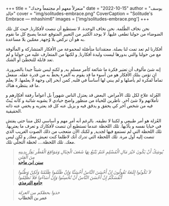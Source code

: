 +++
title = "منعزلاً معهم أم مجتمعاً وحدك"
date = "2022-10-15"
author = "يوسف خالد"
cover = "img/solitudes-embrace.png"
CoverCaption = "Solitude's Embrace — mhashim6"
images = ['img/solitudes-embrace.png']
+++

نحن نخاف الظُلمة. نحن نخاف الوحدة. لا نستطيع أن ننصت ﻷفكارنا, حيث كل تلك  الضوضاء من حولنا تطغى عليها. لا يوجد الكثير من التغيير المتوقع عندما يصبح كل ما نقوم به هو أن نركض بلا وُجهة, مغمّين بلا مساعدة.

أفكارنا لم تعد تمت لنا بصلة. معتقداتنا متأصّلة لمحموعة من الأفكار المتشاركة و المألوفة مع من حولنا والتي بدورها ليست وليدة أفكارنا, و لكنها من المتعارف عليه من حولنا و لم تعد قابلة للتخطئ أو الشك. 

إنه شئ مألوف أن تعتبر فكرة ما شائعة كأمر مسلمٍ به, و لكنه ليس شيئاً جيدا بالضرورة. ان تؤمن بتلك الأفكار هو من أسوء ما قد يقوم به المرء يحطّ به من قدرة عقله. منفعل تماماً لفكرة لم يأصلها و لم يبني لها أساساً في قلبه, كمن أبحر إلى وجهة لا يعلمها. لا يعلم ما قد ينتظره هناك.  


العُزلة علاج لكل تلك الأمراض. البعض قد يعتزل الناس شهوراً بل أعواماً رفقة أفكارهم و تأملاتهم ولا شئ آخر. ناظرين للحياة من منظور واضح حيادي لا يشوبه شائبة و كأنه يُبتّ  فيه من شخص آخر كي يحقق و يدقق فيه و يزيل عنه كل قد يعتريه و يخفي عنه ذاته الحقيقية.    

العُزلة هو أمر طبيعي و لكننا لا نطيقه. بالرغم أنه أمر مهم و أساسي لكل مننا حتى يفتش في خبايا نفسه و يأدّبها. تلك اللحظة عندما تستطيع أن تنصت لأفكارك و تعرف ما يعتريها. تلك اللحظة التي لم تستمع فيها لجديد, و لكنك الآن متعجب من ذلك الصوت الغريب الذي تنصت إليه أول مرة. تلك اللحظة التي تدرك أنك لاطلما كنت تعيش معك, و لكن ليس معك. تلك اللحظة…. لحظة التجلّي تلك.     

>_يُوشِكُ أَنْ يَكُونَ خَيْرَ مَالِ الْمُسْلِمِ غَنَمٌ يَتْبَعُ بِهَا شَعَفَ الْجِبَالِ وَمَوَاقِعَ الْقَطْرِ يَفِرُّ بِدِينِهِ مِنَ الْفِتَنِ_\
>__[سنن ابن ماجه](https://sunnah.com/ibnmajah:3980)__ 

>_لاَ تَكُونُوا إِمَّعَةً تَقُولُونَ إِنْ أَحْسَنَ النَّاسُ أَحْسَنَّا وَإِنْ ظَلَمُوا ظَلَمْنَا وَلَكِنْ وَطِّنُوا أَنْفُسَكُمْ إِنْ أَحْسَنَ النَّاسُ أَنْ تُحْسِنُوا وَإِنْ أَسَاءُوا فَلاَ تَظْلِمُوا_\
>__[جامع الترمذي](https://sunnah.com/tirmidhi:2007)__

>_خذوا بحظكم من العزلة_\
>__عمر بن الخطاب__